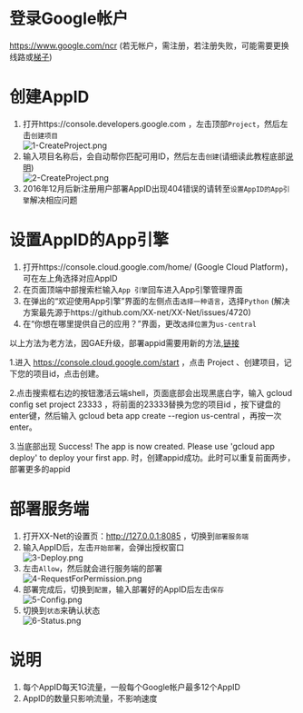 # 登录Google帐户 #
https://www.google.com/ncr (若无帐户，需注册，若注册失败，可能需要更换线路或[梯子](https://wsgzao.github.io/post/fq))  

# 创建AppID #
1. 打开https://console.developers.google.com ，左击顶部`Project`，然后左击`创建项目`  
![1-CreateProject.png](https://cloud.githubusercontent.com/assets/5118705/19354947/1f4ae8ac-919b-11e6-9cc8-e0a589080de2.png)  
2. 输入项目名称后，会自动帮你匹配可用ID，然后左击`创建`(请细读此教程底部[说明](#说明))  
![2-CreateProject.png](https://cloud.githubusercontent.com/assets/5118705/19355039/7080b8a0-919b-11e6-89f4-34b649975804.png)  
3. 2016年12月后新注册用户部署AppID出现404错误的请转至`设置AppID的App引擎`解决相应问题

# 设置AppID的App引擎 #
1. 打开https://console.cloud.google.com/home/ (Google Cloud Platform)，可在左上角选择对应AppID
2. 在页面顶端中部搜索栏输入`App 引擎`回车进入App引擎管理界面
3. 在弹出的“欢迎使用App引擎”界面的左侧点击`选择一种语言`，选择`Python` (解决方案最先源于https://github.com/XX-net/XX-Net/issues/4720)
4. 在“你想在哪里提供自己的应用？”界面，更改`选择位置`为`us-central`


  以上方法为老方法，因GAE升级，部署appid需要用新的方法,[链接](https://github.com/XX-net/XX-Net/issues/4973)

1.进入 https://console.cloud.google.com/start ，点击 Project 、创建项目，记下您的项目id，点击创建。

2.点击搜索框右边的按钮激活云端shell，页面底部会出现黑底白字，输入 gcloud config set project 23333 ，将前面的23333替换为您的项目id ，按下键盘的enter键，然后输入 gcloud beta app create --region us-central ，再按一次enter。

3.当底部出现 Success! The app is now created. Please use 'gcloud app deploy' to deploy your first app. 时，创建appid成功。此时可以重复前面两步，部署更多的appid

# 部署服务端 #
1. 打开XX-Net的设置页：http://127.0.0.1:8085 ，切换到`部署服务端`
2. 输入AppID后，左击`开始部署`，会弹出授权窗口  
![3-Deploy.png](https://cloud.githubusercontent.com/assets/5118705/19356731/61e3b1ca-91a1-11e6-85b3-c4e034d99d65.png)
3. 左击`Allow`，然后就会进行服务端的部署  
![4-RequestForPermission.png](https://cloud.githubusercontent.com/assets/5118705/19356129/501fa69e-919f-11e6-9b7a-549e4a0151de.png)
4. 部署完成后，切换到`配置`，输入部署好的AppID后左击`保存`  
![5-Config.png](https://cloud.githubusercontent.com/assets/5118705/19356467/884aaba8-91a0-11e6-9f45-4d4648510d64.png)
5. 切换到`状态`来确认状态  
![6-Status.png](https://cloud.githubusercontent.com/assets/5118705/19358167/87d799a4-91a7-11e6-8e1c-ee29c53ae18e.png)

# 说明 #
1. 每个AppID每天1G流量，一般每个Google帐户最多12个AppID
2. AppID的数量只影响流量，不影响速度
